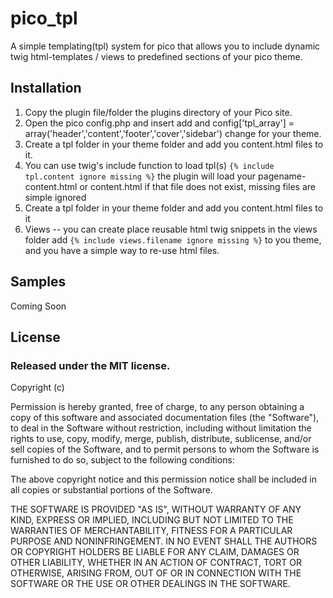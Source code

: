 pico_tpl
========

A simple templating(tpl) system for pico that allows you to include dynamic twig html-templates / views to predefined sections of your pico theme.

Installation
------------

1. Copy the plugin file/folder the plugins directory of your Pico site.
2. Open the pico config.php and insert add and config['tpl_array'] = array('header','content','footer','cover','sidebar') change for your theme.
3. Create a tpl folder in your theme folder and add you content.html files to it.
4. You can use twig's include function to load tpl(s) `{% include tpl.content ignore missing %}` the plugin will load your pagename-content.html or content.html if that file does not exist, missing files are simple ignored
5. Create a tpl folder in your theme folder and add you content.html files to it
6. Views -- you can create place reusable html twig snippets in the views folder add `{% include views.filename ignore missing %}` to you theme, and you have a simple way to re-use html files.

Samples
-------

Coming Soon

License
-------

### Released under the MIT license.

Copyright (c) <year> <copyright holders>

Permission is hereby granted, free of charge, to any person obtaining a copy
of this software and associated documentation files (the "Software"), to deal
in the Software without restriction, including without limitation the rights
to use, copy, modify, merge, publish, distribute, sublicense, and/or sell
copies of the Software, and to permit persons to whom the Software is
furnished to do so, subject to the following conditions:

The above copyright notice and this permission notice shall be included in
all copies or substantial portions of the Software.

THE SOFTWARE IS PROVIDED "AS IS", WITHOUT WARRANTY OF ANY KIND, EXPRESS OR
IMPLIED, INCLUDING BUT NOT LIMITED TO THE WARRANTIES OF MERCHANTABILITY,
FITNESS FOR A PARTICULAR PURPOSE AND NONINFRINGEMENT. IN NO EVENT SHALL THE
AUTHORS OR COPYRIGHT HOLDERS BE LIABLE FOR ANY CLAIM, DAMAGES OR OTHER
LIABILITY, WHETHER IN AN ACTION OF CONTRACT, TORT OR OTHERWISE, ARISING FROM,
OUT OF OR IN CONNECTION WITH THE SOFTWARE OR THE USE OR OTHER DEALINGS IN
THE SOFTWARE.